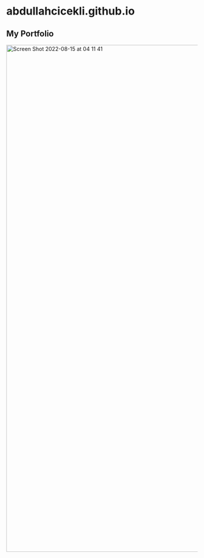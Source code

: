 # abdullahcicekli.github.io
## My Portfolio
<img width="1336" alt="Screen Shot 2022-08-15 at 04 11 41" src="https://user-images.githubusercontent.com/48344066/184562426-f558ca03-b5af-4b52-aefd-f161b27149a8.png">
